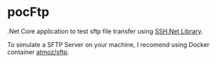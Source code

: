 # pocFtp
.Net Core application to test sftp file transfer using [SSH.Net Library](https://github.com/sshnet/SSH.NET).

To simulate a SFTP Server on your machine, I recomend using Docker container [atmoz/sftp](https://hub.docker.com/r/atmoz/sftp/).
